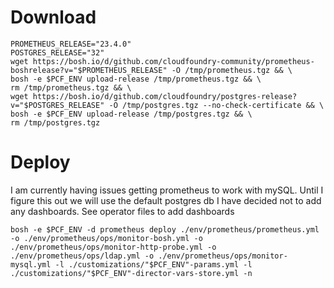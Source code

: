 # Download
```
PROMETHEUS_RELEASE="23.4.0"
POSTGRES_RELEASE="32"
wget https://bosh.io/d/github.com/cloudfoundry-community/prometheus-boshrelease?v="$PROMETHEUS_RELEASE" -O /tmp/prometheus.tgz && \
bosh -e $PCF_ENV upload-release /tmp/prometheus.tgz && \
rm /tmp/prometheus.tgz && \
wget https://bosh.io/d/github.com/cloudfoundry/postgres-release?v="$POSTGRES_RELEASE" -O /tmp/postgres.tgz --no-check-certificate && \
bosh -e $PCF_ENV upload-release /tmp/postgres.tgz && \
rm /tmp/postgres.tgz
```

# Deploy
I am currently having issues getting prometheus to work with mySQL.  Until I figure this out we will use the default postgres db
I have decided not to add any dashboards.  See operator files to add dashboards

```
bosh -e $PCF_ENV -d prometheus deploy ./env/prometheus/prometheus.yml -o ./env/prometheus/ops/monitor-bosh.yml -o ./env/prometheus/ops/monitor-http-probe.yml -o ./env/prometheus/ops/ldap.yml -o ./env/prometheus/ops/monitor-mysql.yml -l ./customizations/"$PCF_ENV"-params.yml -l ./customizations/"$PCF_ENV"-director-vars-store.yml -n
```